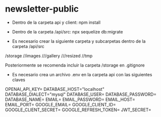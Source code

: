 # newsletter-public

- Dentro de la carpeta api y client: npm install
- Dentro de la carpeta /api/src: npx sequelize db:migrate

- Es necesario crear la siguiente carpeta y subcarpetas dentro de la carpeta /api/src

/storage
  //images
    ///gallery
    ///resized
  //tmp

Posteriormente se recomenda incluir la carpeta /storage en .gitignore

- Es necesario crea un archivo .env en la carpeta api con las siguientes claves

OPENAI_API_KEY=
DATABASE_HOST="localhost"
DATABASE_DIALECT="mysql"
DATABASE_USER=
DATABASE_PASSWORD=
DATABASE_NAME=
EMAIL=
EMAIL_PASSWORD=
EMAIL_HOST=
EMAIL_PORT=
GOOGLE_EMAIL=
GOOGLE_CLIENT_ID=
GOOGLE_CLIENT_SECRET=
GOOGLE_REFRESH_TOKEN=
JWT_SECRET=

